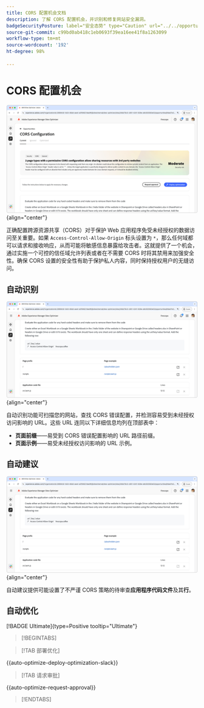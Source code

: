 ```yaml
---
title: CORS 配置机会文档
description: 了解 CORS 配置机会，并识别和修复网站安全漏洞。
badgeSecurityPosture: label="安全态势" type="Caution" url="../../opportunity-types/security-posture.md" tooltip="安全态势"
source-git-commit: c99bd0ab418c1eb0693f39ea16ee41f8a1263099
workflow-type: tm+mt
source-wordcount: '192'
ht-degree: 98%

---
```



# CORS 配置机会

![CORS 配置机会](./assets/cors-configuration/hero.png){align="center"}

正确配置跨源资源共享（CORS）对于保护 Web 应用程序免受未经授权的数据访问至关重要。如果 `Access-Control-Allow-Origin` 标头设置为 `*`，那么任何域都可以请求和接收响应，从而可能将敏感信息暴露给攻击者。这就提供了一个机会，通过实施一个可控的信任域允许列表或者在不需要 CORS 时将其禁用来加强安全性。确保 CORS 设置的安全性有助于保护私人内容，同时保持授权用户的无缝访问。

## 自动识别

![自动识别 CORS 配置机会](./assets/cors-configuration/auto-identify.png){align="center"}

自动识别功能可扫描您的网站，查找 CORS 错误配置，并检测容易受到未经授权访问影响的 URL。这些 URL 连同以下详细信息均列在顶部表中：

* **页面前缀**——易受到 CORS 错误配置影响的 URL 路径前缀。
* **页面示例**——易受未经授权访问影响的 URL 示例。

## 自动建议

![自动建议 CORS 配置机会](./assets/cors-configuration/auto-suggest.png){align="center"}

自动建议提供可能设置了不严谨 CORS 策略的待审查&#x200B;**应用程序代码文件**&#x200B;及其&#x200B;**行**。


## 自动优化

[!BADGE Ultimate]{type=Positive tooltip="Ultimate"}

>[!BEGINTABS]

>[!TAB 部署优化]

{{auto-optimize-deploy-optimization-slack}}

>[!TAB 请求审批]

{{auto-optimize-request-approval}}

>[!ENDTABS]
